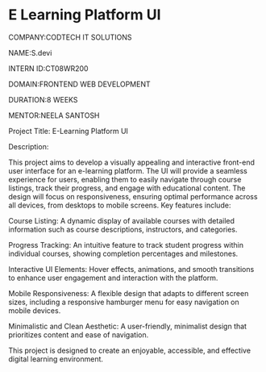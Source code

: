 # E Learning Platform UI

COMPANY:CODTECH IT SOLUTIONS

NAME:S.devi

INTERN ID:CT08WR200

DOMAIN:FRONTEND WEB DEVELOPMENT

DURATION:8 WEEKS

MENTOR:NEELA SANTOSH

Project Title:  E-Learning Platform UI

Description:

This project aims to develop a visually appealing and interactive front-end user interface for an e-learning platform. The UI will provide a seamless experience for users, enabling them to easily navigate through course listings, track their progress, and engage with educational content. The design will focus on responsiveness, ensuring optimal performance across all devices, from desktops to mobile screens. Key features include:

Course Listing: A dynamic display of available courses with detailed information such as course descriptions, instructors, and categories.

Progress Tracking: An intuitive feature to track student progress within individual courses, showing completion percentages and milestones.

Interactive UI Elements: Hover effects, animations, and smooth transitions to enhance user engagement and interaction with the platform.

Mobile Responsiveness: A flexible design that adapts to different screen sizes, including a responsive hamburger menu for easy navigation on mobile devices.

Minimalistic and Clean Aesthetic: A user-friendly, minimalist design that prioritizes content and ease of navigation.

This project is designed to create an enjoyable, accessible, and effective digital learning environment.



